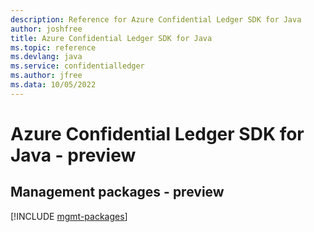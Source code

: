 ```yaml
---
description: Reference for Azure Confidential Ledger SDK for Java
author: joshfree
title: Azure Confidential Ledger SDK for Java
ms.topic: reference
ms.devlang: java
ms.service: confidentialledger
ms.author: jfree
ms.data: 10/05/2022
---
```

# Azure Confidential Ledger SDK for Java - preview

## Management packages - preview
[!INCLUDE [mgmt-packages](confidential-ledger-mgmt-index.md)]